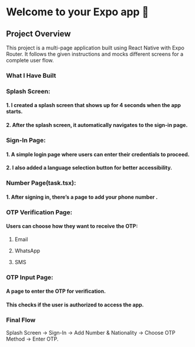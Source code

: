 # Welcome to your Expo app 👋

## Project Overview
This project is a multi-page application built using React Native with Expo Router. It follows the given instructions and mocks different screens for a complete user flow.

### What I Have Built

### Splash Screen:

#### 1. I created a splash screen that shows up for 4 seconds when the app starts.

#### 2. After the splash screen, it automatically navigates to the sign-in page.

### Sign-In Page:

#### 1. A simple login page where users can enter their credentials to proceed.

#### 2. I also added a language selection button for better accessibility.

### Number Page(task.tsx):

#### 1. After signing in, there’s a page to add your phone number .


### OTP Verification Page:

####  Users can choose how they want to receive the OTP:

1. Email

2. WhatsApp

3. SMS

### OTP Input Page:

#### A page to enter the OTP for verification.

#### This checks if the user is authorized to access the app.

### Final Flow

Splash Screen → Sign-In → Add Number & Nationality → Choose OTP Method → Enter OTP.
